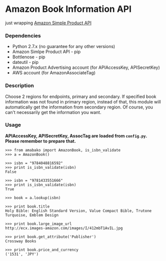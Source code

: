 # Amazon Book Information API

just wrapping [Amazon Simple Product API](https://github.com/yoavaviram/python-amazon-simple-product-api)

### Dependencies
* Python 2.7.x (no guarantee for any other versions)
* Amazon Simlpe Product API - pip
* Bottlenose - pip
* dateutil - pip
* Amazon Product Advertising account (for APIAccessKey, APISecretKey)
* AWS account (for AmazonAssociateTag)

### Description

Choose 2 regions for endpoints, primary and secondary. If specified book information was not found in primary region, instead of that, this module will automatically get the information from secondary region. Of course, you can't necessarily get the information you want.

### Usage

**APIAccessKey, APISecretKey, AssocTag are loaded from `config.py`. Please remember to prepare that.**

```
>>> from amabako import AmazonBook, is_isbn_validate
>>> a = AmazonBook()

>>> isbn = "9784048816592"
>>> print is_isbn_validate(isbn)
False

>>> isbn = "9781433551666"
>>> print is_isbn_validate(isbn)
True

>>> book = a.lookup(isbn)

>>> print book.title
Holy Bible: English Standard Version, Value Compact Bible, Trutone Turquoise, Emblem Design

>>> print book.large_image_url
http://ecx.images-amazon.com/images/I/412mbT1AvIL.jpg

>>> print book.get_attribute('Publisher')
Crossway Books

>>> print book.price_and_currency
('1531', 'JPY')
```
